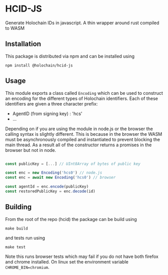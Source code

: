 # HCID-JS

Generate Holochain IDs in javascript. A thin wrapper around rust compiled to WASM

## Installation

This package is distributed via npm and can be installed using

```
npm install @holochain/hcid-js
```

## Usage

This module exports a class called `Encoding` which can be used to construct an encoding for the different types of Holochain identifiers. Each of these identifiers are given a three character prefix:
- AgentID (from signing key) : 'hcs'
- ...

Depending on if you are using the module in node.js or the browser the calling syntax is slightly different. This is because in the browser the WASM must be asynchronously compiled and instantiated to prevent blocking the main thread. As a result all of the constructor returns a promises in the browser but not in node.

```javascript

const publicKey = [...] // UInt8Array of bytes of public key

const enc = new Encoding('hcs0') // node.js
const enc = await new Encoding('hcs0') // browser

const agentId = enc.encode(publicKey)
const restoredPublicKey = enc.decode(id)
```

## Building

From the root of the repo (hcid) the package can be build using
```
make build
```

and tests run using 

```
make test
```

Note this runs browser tests which may fail if you do not have both firefox and chrome installed. On linux set the environment variable `CHROME_BIN=chromium`.


